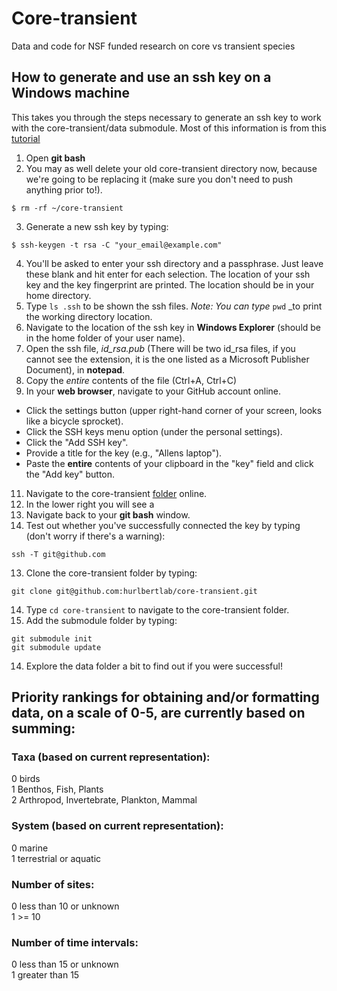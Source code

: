 # Core-transient
Data and code for NSF funded research on core vs transient species

## How to generate and use an ssh key on a Windows machine
This takes you through the steps necessary to generate an ssh key to work with the core-transient/data submodule. Most of this information is from this [tutorial](https://help.github.com/articles/generating-ssh-keys)

1. Open **git bash** 
2. You may as well delete your old core-transient directory now, because we're going to be replacing it (make sure you don't need to push anything prior to!).

 ```
 $ rm -rf ~/core-transient
 ```

3. Generate a new ssh key by typing:

 ```
 $ ssh-keygen -t rsa -C "your_email@example.com"
 ```

4. You'll be asked to enter your ssh directory and a passphrase. Just leave these blank and hit enter for each selection. The location of your ssh key and the key fingerprint are printed. The location should be in your home directory.
5. Type `ls .ssh` to be shown the ssh files. _Note: You can type_ `pwd` _to print the working directory location.
7. Navigate to the location of the ssh key in **Windows Explorer** (should be in the home folder of your user name).
8. Open the ssh file, *id_rsa.pub* (There will be two id_rsa files, if you cannot see the extension, it is the one listed as a Microsoft Publisher Document), in **notepad**.
9. Copy the *entire* contents of the file (Ctrl+A, Ctrl+C)
10. In your **web browser**, navigate to your GitHub account online.
  * Click the settings button (upper right-hand corner of your screen, looks like a bicycle sprocket).
  * Click the SSH keys menu option (under the personal settings).
  * Click the "Add SSH key".
  * Provide a title for the key (e.g., "Allens laptop").
  * Paste the **entire** contents of your clipboard in the "key" field and click the "Add key" button.
11. Navigate to the core-transient [folder](https://github.com/hurlbertlab/core-transient) online.
12. In the lower right you will see a 
11. Navigate back to your **git bash** window. 
12. Test out whether you've successfully connected the key by typing (don't worry if there's a warning):

 ```ssh -T git@github.com```

13. Clone the core-transient folder by typing:
 
 ```git clone git@github.com:hurlbertlab/core-transient.git```

14. Type `cd core-transient` to navigate to the core-transient folder.
15. Add the submodule folder by typing:

 ```
 git submodule init
 git submodule update
 ```

14. Explore the data folder a bit to find out if you were successful! 


## Priority rankings for obtaining and/or formatting data, on a scale of 0-5, are currently based on summing:

### Taxa (based on current representation): 
  0 birds  
  1 Benthos, Fish, Plants  
  2 Arthropod, Invertebrate, Plankton, Mammal  
  
### System (based on current representation):
  0 marine  
  1 terrestrial or aquatic  

### Number of sites:
  0 less than 10 or unknown  
  1 >= 10  

### Number of time intervals:
  0 less than 15 or unknown  
  1 greater than 15  
